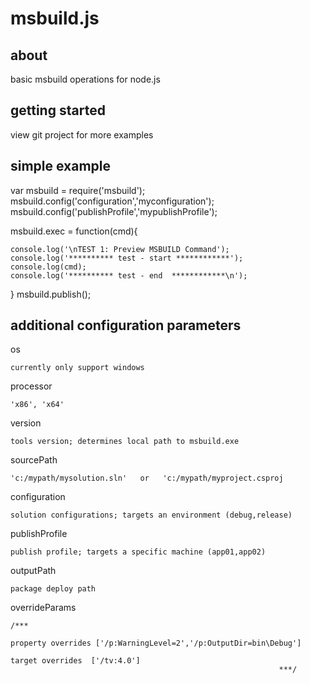 msbuild.js
=======

about
--------
basic msbuild operations for node.js



getting started
----------
view git project for more examples



simple example
---
var msbuild = require('msbuild');
msbuild.config('configuration','myconfiguration');
msbuild.config('publishProfile','mypublishProfile');

msbuild.exec  = function(cmd){
	
	console.log('\nTEST 1: Preview MSBUILD Command');
	console.log('********** test - start ************');
	console.log(cmd);
	console.log('********** test - end  ************\n');
}
msbuild.publish();



additional configuration parameters
---
os

	currently only support windows
	
processor

	'x86', 'x64'
	
version

	tools version; determines local path to msbuild.exe
	
sourcePath

	'c:/mypath/mysolution.sln'   or   'c:/mypath/myproject.csproj
	
configuration

	solution configurations; targets an environment (debug,release)  
	
publishProfile

	publish profile; targets a specific machine (app01,app02)
	
outputPath

	package deploy path
	
overrideParams

	/***
																		property overrides ['/p:WarningLevel=2','/p:OutputDir=bin\Debug']   
																		target overrides  ['/tv:4.0']
																***/







	
